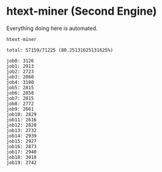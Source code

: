 # htext-miner (Second Engine)

Everything doing here is automated.

```
htext-miner

total: 57159/71225 (80.25131625131625%)

job0: 3126
job1: 2913
job2: 2723
job3: 2860
job4: 3180
job5: 2815
job6: 2858
job7: 2815
job8: 2772
job9: 2661
job10: 2829
job11: 2616
job12: 2820
job13: 2732
job14: 2939
job15: 2927
job16: 2873
job17: 2940
job18: 3018
job19: 2742
```